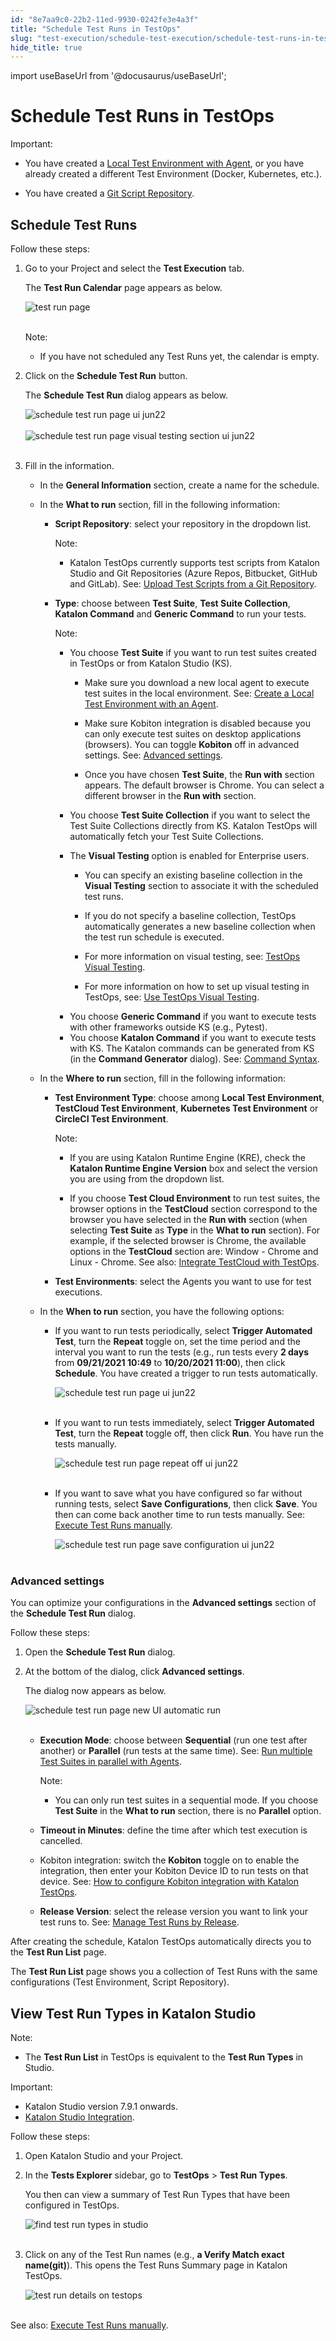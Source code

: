 ```yaml
---
id: "8e7aa9c0-22b2-11ed-9930-0242fe3e4a3f"
title: "Schedule Test Runs in TestOps"
slug: "test-execution/schedule-test-execution/schedule-test-runs-in-testops"
hide_title: true
---
```

import useBaseUrl from '@docusaurus/useBaseUrl';


# <a id="id" class="anchor_top_offset"/><a id="ariaid-title1" class="anchor_top_offset"/>Schedule Test Runs in TestOps

<div xmlns="http://www.w3.org/1999/xhtml" className="note important note_important"><span className="note__title">Important:</span> 
  <ul className="ul"><li className="li">
      <p className="p">You have created a <a className="xref" href="/test-execution/cloud-based-test-execution/test-execution-with-testops/local-test-environments/create-a-local-test-environment-with-an-agent">Local
          Test Environment with Agent</a>, or you have already created a
        different Test Environment (Docker, Kubernetes, etc.).</p>
    </li><li className="li">
      <p className="p">You have created a <a className="xref" href="/test-management/upload-test-scripts-from-the-git-repository-to-katalon-testops">Git
          Script Repository</a>.</p>
    </li></ul>
</div>

## <a id="id_1" class="anchor_top_offset"/>Schedule Test Runs

<p xmlns="http://www.w3.org/1999/xhtml" className="p">Follow these steps:</p> 
<ol xmlns="http://www.w3.org/1999/xhtml" className="ol"><li className="li"><p className="p">Go to your Project and select the <strong className="ph b">Test Execution</strong> tab.</p><p className="p">The <strong className="ph b">Test Run Calendar</strong> page appears as below.</p><p className="p"><img className="image" src={useBaseUrl("https://github.com/katalon-studio/docs-images/raw/master/katalon-analytics/docs/testops-revamp-june-schedule-test-runs/schedule-test-run-button.png")} alt="test run page" /><br /><br /></p><div className="note note note_note"><span className="note__title">Note:</span> <ul className="ul"><li className="li"><p className="p">If you have not scheduled any Test Runs yet, the calendar is empty.</p></li></ul></div></li><li className="li"><p className="p">Click on the <strong className="ph b">Schedule Test Run</strong> button.</p><p className="p">The <strong className="ph b">Schedule Test Run</strong> dialog appears as below.</p><p className="p"><img className="image" src={useBaseUrl("https://github.com/katalon-studio/docs-images/raw/master/katalon-analytics/docs/testops-revamp-june-schedule-test-runs/kt-schedule-test-run-page-ui-jun22.png")} alt="schedule test run page ui jun22" /><br /><br /><img className="image" src={useBaseUrl("https://github.com/katalon-studio/docs-images/raw/master/katalon-analytics/docs/testops-revamp-june-schedule-test-runs/kt-schedule-test-run-page-visual-testing-section-ui-jun22.png")} alt="schedule test run page visual testing section ui jun22" /><br /><br /></p></li><li className="li"><p className="p">Fill in the information.</p><ul className="ul"><li className="li">In the <strong className="ph b">General Information</strong> section, create a name for the schedule.</li><li className="li"><p className="p">In the <strong className="ph b">What to run</strong> section, fill in the following information:</p><ul className="ul"><li className="li"><p className="p"> <strong className="ph b">Script Repository</strong>: select your repository in the dropdown list.</p><div className="note note note_note"><span className="note__title">Note:</span> <ul className="ul"><li className="li"><p className="p">Katalon TestOps currently supports test scripts from Katalon Studio and Git Repositories (Azure Repos, Bitbucket, GitHub and GitLab). See: <a className="xref" href="/test-management/upload-test-scripts-from-the-git-repository-to-katalon-testops">Upload Test Scripts from a Git Repository</a>.</p></li></ul></div></li><li className="li"><p className="p"> <strong className="ph b">Type</strong>: choose between <strong className="ph b">Test Suite</strong>, <strong className="ph b">Test Suite Collection</strong>, <strong className="ph b">Katalon Command</strong> and <strong className="ph b">Generic Command</strong> to run your tests.</p><div className="note note note_note"><span className="note__title">Note:</span> <ul className="ul"><li className="li"><p className="p">You choose <strong className="ph b">Test Suite</strong> if you want to run test suites created in TestOps or from Katalon Studio (KS).</p><ul className="ul"><li className="li"><p className="p">Make sure you download a new local agent to execute test suites in the local environment. See: <a className="xref" href="/test-execution/cloud-based-test-execution/test-execution-with-testops/local-test-environments/create-a-local-test-environment-with-an-agent">Create a Local Test Environment with an Agent</a>.</p></li><li className="li"><p className="p">Make sure Kobiton integration is disabled because you can only execute test suites on desktop applications (browsers). You can toggle <strong className="ph b">Kobiton</strong> off in advanced settings. See: <a className="xref" href="/test-execution/schedule-test-execution/schedule-test-runs-in-testops#id_2">Advanced settings</a>.</p></li><li className="li"><p className="p">Once you have chosen <strong className="ph b">Test Suite</strong>, the <strong className="ph b">Run with</strong> section appears. The default browser is Chrome. You can select a different browser in the <strong className="ph b">Run with</strong> section.</p></li></ul></li><li className="li"><p className="p">You choose <strong className="ph b">Test Suite Collection</strong> if you want to select the Test Suite Collections directly from KS. Katalon TestOps will automatically fetch your Test Suite Collections.</p></li><li className="li"><div className="p">The   <strong className="ph b">Visual Testing</strong> option is enabled for Enterprise users.<ul className="ul"><li className="li"><p className="p">You can specify an existing baseline collection in the <strong className="ph b">Visual Testing</strong> section to associate it with the scheduled test runs.</p></li><li className="li"><p className="p">If you do not specify a baseline collection, TestOps automatically generates a new baseline collection when the test run schedule is executed.</p></li><li className="li"><p className="p">For more information on visual testing, see: <a className="xref" href="/reports-and-analytics/analytics/visual-testing/visual-testing-overview#id_3">TestOps Visual Testing</a>. </p></li><li className="li"><p className="p">For more information on how to set up visual testing in TestOps, see: <a className="xref" href="/reports-and-analytics/analytics/visual-testing/use-testops-visual-testing">Use TestOps Visual Testing</a>.</p></li></ul></div></li><li className="li"> You choose <strong className="ph b">Generic Command</strong> if you want to execute tests with other frameworks outside KS (e.g., Pytest).</li><li className="li">You choose <strong className="ph b">Katalon Command</strong> if you want to execute tests with KS. The Katalon commands can be generated from KS (in the <strong className="ph b">Command Generator</strong> dialog). See: <a className="xref" href="/test-execution/katalon-runtime-engine/command-line-syntax-in-katalon-runtime-engine">Command Syntax</a>.</li></ul></div></li></ul></li><li className="li"><p className="p">In the <strong className="ph b">Where to run</strong> section, fill in the following information:</p><ul className="ul"><li className="li"><p className="p"> <strong className="ph b">Test Environment Type</strong>: choose among <strong className="ph b">Local Test Environment</strong>, <strong className="ph b">TestCloud Test Environment</strong>, <strong className="ph b">Kubernetes Test Environment</strong> or <strong className="ph b">CircleCI Test Environment</strong>.</p><div className="note note note_note"><span className="note__title">Note:</span> <ul className="ul"><li className="li"><p className="p">If you are using Katalon Runtime Engine (KRE), check the <strong className="ph b">Katalon Runtime Engine Version</strong> box and select the version you are using from the dropdown list.</p></li><li className="li"><p className="p">If you choose <strong className="ph b">Test Cloud Environment</strong> to run test suites, the browser options in the <strong className="ph b">TestCloud</strong> section correspond to the browser you have selected in the <strong className="ph b">Run with</strong> section (when selecting <strong className="ph b">Test Suite</strong> as <strong className="ph b">Type</strong> in the <strong className="ph b">What to run</strong> section). For example, if the selected browser is Chrome, the available options in the <strong className="ph b">TestCloud</strong> section are: Window - Chrome and Linux - Chrome. See also: <a className="xref" href="/test-execution/cloud-based-test-execution/test-execution-with-testcloud/integrate-testcloud-with-testops">Integrate TestCloud with TestOps</a>.</p></li></ul></div></li><li className="li"><p className="p"> <strong className="ph b">Test Environments</strong>: select the Agents you want to use for test executions.</p></li></ul></li><li className="li"><p className="p">In the <strong className="ph b">When to run</strong> section, you have the following options:</p><ul className="ul"><li className="li"><p className="p">If you want to run tests periodically, select <strong className="ph b">Trigger Automated Test</strong>, turn the <strong className="ph b">Repeat</strong> toggle on, set the time period and the interval you want to run the tests (e.g., run tests every <strong className="ph b">2 days</strong> from <strong className="ph b">09/21/2021 10:49</strong> to <strong className="ph b">10/20/2021 11:00</strong>), then click <strong className="ph b">Schedule</strong>. You have created a trigger to run tests automatically.</p><p className="p"><img className="image" src={useBaseUrl("https://github.com/katalon-studio/docs-images/raw/master/katalon-analytics/docs/testops-revamp-june-schedule-test-runs/kt-schedule-test-run-page-ui-jun22.png")} alt="schedule test run page ui jun22" /><br /><br /></p></li><li className="li"><p className="p">If you want to run tests immediately, select <strong className="ph b">Trigger Automated Test</strong>, turn the <strong className="ph b">Repeat</strong> toggle off, then click <strong className="ph b">Run</strong>. You have run the tests manually.</p><p className="p"><img className="image" src={useBaseUrl("https://github.com/katalon-studio/docs-images/raw/master/katalon-analytics/docs/testops-revamp-june-schedule-test-runs/kt-schedule-test-run-repeat-off-ui-jun22.png")} alt="schedule test run page repeat off ui jun22" /><br /><br /></p></li><li className="li"><p className="p">If you want to save what you have configured so far without running tests, select <strong className="ph b">Save Configurations</strong>, then click <strong className="ph b">Save</strong>. You then can come back another time to run tests manually. See: <a className="xref" href="/test-execution/schedule-test-execution/execute-test-runs-manually-in-testops">Execute Test Runs manually</a>.</p><p className="p"><img className="image" src={useBaseUrl("https://github.com/katalon-studio/docs-images/raw/master/katalon-analytics/docs/testops-revamp-june-schedule-test-runs/kt-schedule-test-run-save-configuration-ui-jun22.png")} alt="schedule test run page save configuration ui jun22" /><br /><br /></p></li></ul></li></ul></li></ol> 

### <a id="id_2" class="anchor_top_offset"/>Advanced settings

<p xmlns="http://www.w3.org/1999/xhtml" className="p">You can optimize your configurations in the <strong className="ph b">Advanced     settings</strong> section of the <strong className="ph b">Schedule Test Run</strong>   dialog.</p> 
<p xmlns="http://www.w3.org/1999/xhtml" className="p">Follow these steps:</p> 
<ol xmlns="http://www.w3.org/1999/xhtml" className="ol"><li className="li">Open the <strong className="ph b">Schedule Test Run</strong> dialog.</li><li className="li">     <p className="p">At the bottom of the dialog, click <strong className="ph b">Advanced         settings</strong>.</p>     <p className="p">The dialog now appears as below.</p>     <p className="p">       <img className="image" src={useBaseUrl("https://github.com/katalon-studio/docs-images/raw/master/katalon-analytics/docs/testops-revamp-june-schedule-test-runs/schedule-test-run-new-ui-advanced-settings-2.png")} alt="schedule test run page new UI automatic run" /><br /><br />     </p>     <ul className="ul"><li className="li">         <p className="p">           <strong className="ph b">Execution Mode</strong>: choose between           <strong className="ph b">Sequential</strong> (run one test after another) or           <strong className="ph b">Parallel</strong> (run tests at the same time). See: <a className="xref" href="/test-execution/cloud-based-test-execution/test-execution-with-testops/local-test-environments/run-multiple-test-suites-in-parallel-with-agents">Run             multiple Test Suites in parallel with Agents</a>.</p>         <div className="note note note_note"><span className="note__title">Note:</span> <ul className="ul"><li className="li"><p className="p">You can only run test suites in a sequential mode. If you choose                 <strong className="ph b">Test Suite</strong> in the <strong className="ph b">What to run</strong>                 section, there is no <strong className="ph b">Parallel</strong> option.</p></li></ul>         </div>       </li><li className="li">         <p className="p"><strong className="ph b">Timeout in Minutes</strong>: define the time after which           test execution is cancelled.</p>       </li><li className="li">         <p className="p">Kobiton integration: switch the <strong className="ph b">Kobiton</strong> toggle           on to enable the integration, then enter your Kobiton Device ID to           run tests on that device. See: <a className="xref" href="/test-execution/cloud-based-test-execution/integration-with-other-vendors-for-cloud-execution/kobiton-integration/kobiton-integration-with-testops">How             to configure Kobiton integration with Katalon TestOps</a>.</p>       </li><li className="li">         <p className="p"><strong className="ph b">Release Version</strong>: select the release version you           want to link your test runs to. See: <a className="xref" href="/test-planning/create-and-edit-releases-in-testops">Manage             Test Runs by Release</a>.</p>       </li></ul>   </li></ol> 
<p xmlns="http://www.w3.org/1999/xhtml" className="p">After creating the schedule, Katalon TestOps automatically   directs you to the <strong className="ph b">Test Run List</strong> page.</p> 
<p xmlns="http://www.w3.org/1999/xhtml" className="p">The <strong className="ph b">Test Run List</strong> page shows you a collection   of Test Runs with the same configurations (Test Environment, Script   Repository).</p> 

## <a id="id_3" class="anchor_top_offset"/>View Test Run Types in Katalon Studio

<div xmlns="http://www.w3.org/1999/xhtml" className="note note note_note"><span className="note__title">Note:</span> 
  <ul className="ul"><li className="li">
      <p className="p">The <strong className="ph b">Test Run List</strong> in TestOps is equivalent to the <strong className="ph b">Test Run Types</strong> in Studio.</p>
    </li></ul>
</div>
<div xmlns="http://www.w3.org/1999/xhtml" className="note important note_important"><span className="note__title">Important:</span> 
  <ul className="ul"><li className="li">Katalon Studio version 7.9.1 onwards.</li><li className="li"> <a className="xref" href="/reports-and-analytics/reports/upload-test-reports/upload-test-results-from-katalon-studio-to-katalon-testops-manually">Katalon Studio Integration</a>.</li></ul>
</div>
<p xmlns="http://www.w3.org/1999/xhtml" className="p">Follow these steps:</p> 
<ol xmlns="http://www.w3.org/1999/xhtml" className="ol"><li className="li">     <p className="p">Open Katalon Studio and your Project.</p>   </li><li className="li">     <p className="p">In the <strong className="ph b">Tests Explorer</strong> sidebar, go to <strong className="ph b">TestOps</strong> &gt; <strong className="ph b">Test Run Types</strong>.</p>     <p className="p">You then can view a summary of Test Run Types that have been configured in TestOps.</p>     <p className="p"> <img className="image" src={useBaseUrl("https://github.com/katalon-studio/docs-images/raw/master/katalon-analytics/docs/testops-revamp-june-schedule-test-runs/KS-TESTOPS-Test-run-types.png")} alt="find test run types in studio" /><br /><br />     </p>   </li><li className="li">     <p className="p">Click on any of the Test Run names (e.g., <strong className="ph b">a Verify Match exact name(git)</strong>). This opens the Test Runs Summary page in Katalon TestOps.</p>     <p className="p"> <img className="image" src={useBaseUrl("https://github.com/katalon-studio/docs-images/raw/master/katalon-analytics/docs/testops-revamp-june-schedule-test-runs/detail-of-test-run-type-on-testops-2.png")} alt="test run details on testops" /><br /><br />     </p>   </li></ol> 
<p xmlns="http://www.w3.org/1999/xhtml" className="p">See also: <a className="xref" href="/test-execution/schedule-test-execution/execute-test-runs-manually-in-testops">Execute Test Runs manually</a>.</p> 

